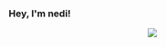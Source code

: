 ### Hey, I'm nedi!
<p align="center">
  <img src="https://komarev.com/ghpvc/?username=n3di&color=ff5adb">
</p>
